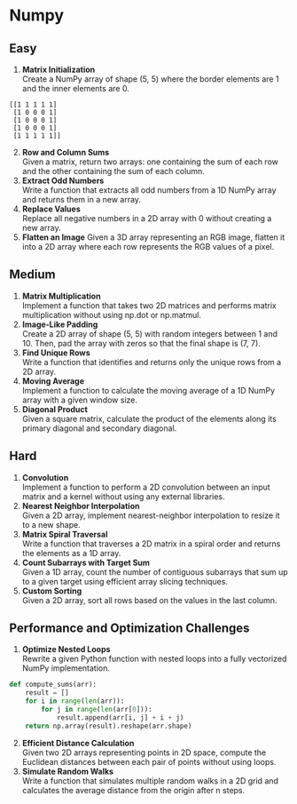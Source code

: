 # Numpy

## Easy
1. **Matrix Initialization**  
Create a NumPy array of shape (5, 5) where the border elements are 1 and the inner elements are 0.
```
[[1 1 1 1 1]
 [1 0 0 0 1]
 [1 0 0 0 1]
 [1 0 0 0 1]
 [1 1 1 1 1]]
```

2. **Row and Column Sums**  
Given a matrix, return two arrays: one containing the sum of each row and the other containing the sum of each column.
3. **Extract Odd Numbers**  
Write a function that extracts all odd numbers from a 1D NumPy array and returns them in a new array.
4. **Replace Values**  
Replace all negative numbers in a 2D array with 0 without creating a new array.
5. **Flatten an Image**
Given a 3D array representing an RGB image, flatten it into a 2D array where each row represents the RGB values of a pixel.

## Medium
1. **Matrix Multiplication**  
Implement a function that takes two 2D matrices and performs matrix multiplication without using np.dot or np.matmul.
2. **Image-Like Padding**  
Create a 2D array of shape (5, 5) with random integers between 1 and 10. Then, pad the array with zeros so that the final shape is (7, 7).
3. **Find Unique Rows**  
Write a function that identifies and returns only the unique rows from a 2D array.
4. **Moving Average**  
Implement a function to calculate the moving average of a 1D NumPy array with a given window size.
5. **Diagonal Product**  
Given a square matrix, calculate the product of the elements along its primary diagonal and secondary diagonal.

## Hard
1. **Convolution**  
Implement a function to perform a 2D convolution between an input matrix and a kernel without using any external libraries.
2. **Nearest Neighbor Interpolation**  
Given a 2D array, implement nearest-neighbor interpolation to resize it to a new shape.
3. **Matrix Spiral Traversal**  
Write a function that traverses a 2D matrix in a spiral order and returns the elements as a 1D array.
4. **Count Subarrays with Target Sum**  
Given a 1D array, count the number of contiguous subarrays that sum up to a given target using efficient array slicing techniques.
5. **Custom Sorting**  
Given a 2D array, sort all rows based on the values in the last column.

## Performance and Optimization Challenges
1. **Optimize Nested Loops**  
Rewrite a given Python function with nested loops into a fully vectorized NumPy implementation.

```python
def compute_sums(arr):
    result = []
    for i in range(len(arr)):
        for j in range(len(arr[0])):
            result.append(arr[i, j] + i + j)
    return np.array(result).reshape(arr.shape)
```

2. **Efficient Distance Calculation**  
Given two 2D arrays representing points in 2D space, compute the Euclidean distances between each pair of points without using loops.
3. **Simulate Random Walks**  
Write a function that simulates multiple random walks in a 2D grid and calculates the average distance from the origin after n steps.
